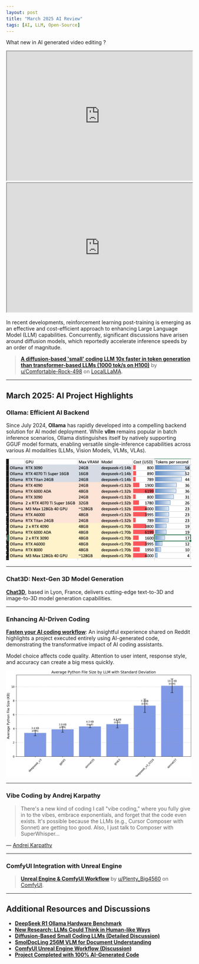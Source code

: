 ```yaml
---
layout: post
title: "March 2025 AI Review"
tags: [AI, LLM, Open-Source]
---
```


What new in AI generated video editing ?

<iframe width="100%" height="350" src="https://packaged-media.redd.it/1fjjrjf8ip8e1/pb/m2-res_640p.mp4?m=DASHPlaylist.mpd&v=1&e=1743015600&s=1cdd9b402bb27aae2dc6a541effc955661865f81"></iframe>

<iframe width="100%" height="350" src="https://youtu.be/Xa9Sg-j62xY"></iframe>


In recent developments, reinforcement learning post-training is emerging as an effective and cost-efficient approach to enhancing Large Language Model (LLM) capabilities. Concurrently, significant discussions have arisen around diffusion models, which reportedly accelerate inference speeds by an order of magnitude.

> [**A diffusion-based 'small' coding LLM 10x faster in token generation than transformer-based LLMs (1000 tok/s on H100)**](https://www.reddit.com/r/LocalLLaMA/comments/1izoyxk/a_diffusion_based_small_coding_llm_that_is_10x/) by [u/Comfortable-Rock-498](https://www.reddit.com/user/Comfortable-Rock-498/) on [LocalLLaMA](https://www.reddit.com/r/LocalLLaMA/).

---

## March 2025: AI Project Highlights

### Ollama: Efficient AI Backend

Since July 2024, **Ollama** has rapidly developed into a compelling backend solution for AI model deployment. While **vllm** remains popular in batch inference scenarios, Ollama distinguishes itself by natively supporting GGUF model formats, enabling versatile single-inference capabilities across various AI modalities (LLMs, Vision Models, VLMs, VLAs).

![Ollama Performance Comparison](/images/ollamaspeed.png "Ollama Performance Comparison")

---

### Chat3D: Next-Gen 3D Model Generation

[**Chat3D**](https://chat3d.ai/), based in Lyon, France, delivers cutting-edge text-to-3D and image-to-3D model generation capabilities.

---

### Enhancing AI-Driven Coding

[**Fasten your AI coding workflow**](https://www.reddit.com/r/ClaudeAI/comments/1jj2ucr/i_completed_a_project_with_100_aigenerated_code/): An insightful experience shared on Reddit highlights a project executed entirely using AI-generated code, demonstrating the transformative impact of AI coding assistants.

Model choice affects code quality. Attention to user intent, response style, and accuracy can create a big mess quickly.

![Python Code Size Metrics](../images/averagepythonsize.png)

---

### Vibe Coding by Andrej Karpathy

> There's a new kind of coding I call "vibe coding," where you fully give in to the vibes, embrace exponentials, and forget that the code even exists. It's possible because the LLMs (e.g., Cursor Composer with Sonnet) are getting too good. Also, I just talk to Composer with SuperWhisper...

— [Andrej Karpathy](https://twitter.com/karpathy/status/1886192184808149383)

---

### ComfyUI Integration with Unreal Engine

> [**Unreal Engine & ComfyUI Workflow**](https://www.reddit.com/r/comfyui/comments/1jfiakn/unreal_engine_comfyui_workflow/) by [u/Plenty_Big4560](https://www.reddit.com/user/Plenty_Big4560/) on [ComfyUI](https://www.reddit.com/r/comfyui/).

---

## Additional Resources and Discussions

- [**DeepSeek R1 Ollama Hardware Benchmark**](https://www.reddit.com/r/LocalLLaMA/comments/1i69dhz/deepseek_r1_ollama_hardware_benchmark_for_localllm/)
- [**New Research: LLMs Could Think in Human-like Ways**](https://www.reddit.com/r/LocalLLaMA/comments/1inch7r/a_new_paper_demonstrates_that_llms_could_think_in/)
- [**Diffusion-Based Small Coding LLMs (Detailed Discussion)**](https://www.reddit.com/r/LocalLLaMA/comments/1izoyxk/a_diffusion_based_small_coding_llm_that_is_10x/)
- [**SmolDocLing 256M VLM for Document Understanding**](https://www.reddit.com/r/LocalLLaMA/comments/1je4eka/smoldocling_256m_vlm_for_document_understanding/)
- [**ComfyUI Unreal Engine Workflow (Discussion)**](https://www.reddit.com/r/comfyui/comments/1jfiakn/unreal_engine_comfyui_workflow/)
- [**Project Completed with 100% AI-Generated Code**](https://www.reddit.com/r/ClaudeAI/comments/1jj2ucr/i_completed_a_project_with_100_aigenerated_code/)